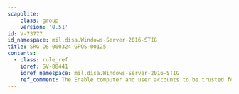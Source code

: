 ```yaml
---
scapolite:
    class: group
    version: '0.51'
id: V-73777
id_namespace: mil.disa.Windows-Server-2016-STIG
title: SRG-OS-000324-GPOS-00125
contents:
  - class: rule_ref
    idref: SV-88441
    idref_namespace: mil.disa.Windows-Server-2016-STIG
    ref_comment: The Enable computer and user accounts to be trusted for del ...
---
```


